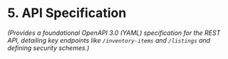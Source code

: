 # 5. API Specification
*(Provides a foundational OpenAPI 3.0 (YAML) specification for the REST API, detailing key endpoints like `/inventory-items` and `/listings` and defining security schemes.)*
